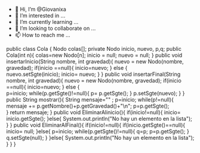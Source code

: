 - 👋 Hi, I’m @Giovanixa
- 👀 I’m interested in ...
- 🌱 I’m currently learning ...
- 💞️ I’m looking to collaborate on ...
- 📫 How to reach me ...

<!---
Giovanixa/Giovanixa is a ✨ special ✨ repository because its `README.md` (this file) appears on your GitHub profile.
You can click the Preview link to take a look at your changes.
--->
public class Cola {
    Nodo colas[];
     private Nodo inicio, nuevo, p,q;
    public Cola(int n){
        colas=new Nodo[n];
        inicio =  null;
        nuevo = null;
    }
    public void insertarInicio(String nombre, int gravedad){
        nuevo = new Nodo(nombre, gravedad);
        if(inicio ==null){
            inicio=nuevo;
        } else {            
            nuevo.setSgte(inicio);
            inicio= nuevo;
        }
    }
    public void insertarFinal(String nombre, int gravedad){
        nuevo = new Nodo(nombre, gravedad);
         if(inicio ==null){
            inicio=nuevo;
        } else {              
             p=inicio;
             while(p.getSgte()!=null){
                 p= p.getSgte();
             }
            p.setSgte(nuevo);
        }
    }
    public String mostrar(){
        String mensaje=""   ;
        p=inicio;
        while(p!=null){
            mensaje += p.getNombre()+p.getGravedad()+"\n";
            p=p.getSgte();           
        }
        return mensaje;
    }
    public void EliminarAlinicio(){
        if(inicio!=null){
            inicio= inicio.getSgte();
        }else{
            System.out.println("No hay un elemento en la lista");
        }
    }
        public void EliminarAlFinal(){
        if(inicio!=null){
            if(inicio.getSgte()==null){
                inicio= null;
        }else{
            p=inicio;
            while(p.getSgte()!=null){
                q=p;
                p=p.getSgte();
            }
               q.setSgte(null);
        }
        }else{
            System.out.println("No hay un elemento en la lista");
        }
    }
}



